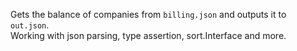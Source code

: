 Gets the balance of companies from `billing.json` and outputs it to `out.json`.\
Working with json parsing, type assertion, sort.Interface and more.
